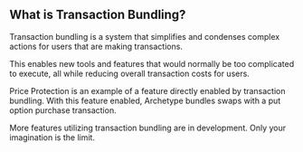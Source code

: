 ## What is Transaction Bundling?

Transaction bundling is a system that simplifies and condenses complex actions for users that are making transactions.

This enables new tools and features that would normally be too complicated to execute, all while reducing overall transaction costs for users. 

Price Protection is an example of a feature directly enabled by transaction bundling. With this feature enabled, Archetype bundles swaps with a put option purchase transaction.

More features utilizing transaction bundling are in development. Only your imagination is the limit. 
